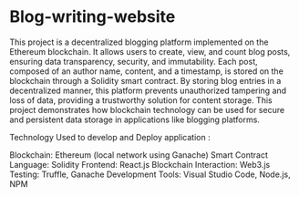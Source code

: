 # Blog-writing-website
This project is a decentralized blogging platform implemented on the Ethereum blockchain. It allows users to create, view, and count blog posts, ensuring data transparency, security, and immutability. Each post, composed of an author name, content, and a timestamp, is stored on the blockchain through a Solidity smart contract. By storing blog entries in a decentralized manner, this platform prevents unauthorized tampering and loss of data, providing a trustworthy solution for content storage. This project demonstrates how blockchain technology can be used for secure and persistent data storage in applications like blogging platforms.

Technology Used to develop and Deploy application :

Blockchain: Ethereum (local network using Ganache)
Smart Contract Language: Solidity
Frontend: React.js
Blockchain Interaction: Web3.js
Testing: Truffle, Ganache
Development Tools: Visual Studio Code, Node.js, NPM
